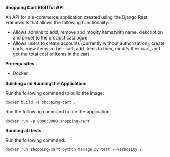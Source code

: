 **Shopping Cart RESTful API**

An API for a e-commerce application created using the Django Rest Framework that allows the following functionality:

- Allows admins to add, remove and modify items(with name, description and price) to the product catalogue
- Allows users to create accounts (currently without authorization), create carts, view items in their cart, add items to their, modify their cart, and get the total cost of items in the cart

**Prerequisites**
- Docker

**Building and Running the Application**

Run the following command to build the image:

```
docker build -t shopping-cart .
```

Run the following command to run the application:

```
docker run -p 8000:8000 shopping-cart
```

**Running all tests**

Run the following command:

```
docker run shopping-cart python manage.py test --verbosity 2
```